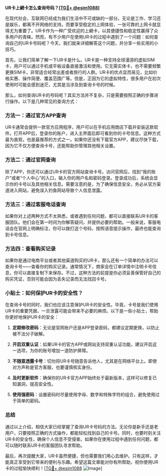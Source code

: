 **UR卡上網卡怎么查询号码？[[TG💪+ @esim1088](https://t.me/s/esim1088)]**

在现代社会，互联网已经成为我们生活中不可或缺的一部分。无论是工作、学习还是娱乐，都离不开网络的支持。而要享受稳定的上网体验，一张可靠的上网卡就显得尤为重要了。UR卡作为一种广受欢迎的上網卡，以其便捷性和稳定性赢得了众多用户的青睐。然而，有不少用户在使用UR卡的过程中遇到了一个问题：如何查询自己的UR卡号码呢？今天，我们就来详细解答这个问题，并分享一些实用的小技巧。

首先，让我们简单了解一下UR卡是什么。UR卡是一种支持全球漫游的虚拟SIM卡，用户可以通过手机或平板设备直接激活和使用。它无需实体卡，也不需要频繁更换SIM卡，非常适合经常出差或者旅行的人群。UR卡的优点显而易见，比如价格实惠、操作简便、覆盖范围广等。但是，正因为它的虚拟特性，很多用户在初次使用时可能会感到迷茫，尤其是当涉及到查询卡号的时候。

那么，如何查询UR卡的号码呢？其实方法并不复杂，只是需要按照正确的步骤进行操作。以下是几种常见的查询方式：

### 方法一：通过官方APP查询

UR卡通常会提供一款官方应用程序，用户可以在手机应用商店下载并安装这款软件。打开APP后，登录你的账户，进入主界面后即可看到你的卡号信息。这种方式最为直观，也是最推荐的方式之一。如果你还没有下载官方APP，建议尽快下载，因为它不仅方便查询卡号，还能帮助你管理其他相关设置。

### 方法二：通过官网查询

除了APP，你还可以通过UR卡的官方网站查询卡号。访问官网后，找到“我的账户”或者“个人中心”的入口，输入你的用户名和密码登录。登录成功后，系统会显示你的卡号以及其他相关信息。需要注意的是，为了确保信息安全，务必从官方渠道进入网站，避免误入钓鱼网站导致个人信息泄露。

### 方法三：通过客服电话查询

如果你对上述两种方式不太熟悉，或者遇到任何问题，都可以直接联系UR卡的客服团队。他们会在第一时间为你解答疑问，并提供必要的帮助。一般来说，客服电话会在官网上明确标注，你可以拨打这个号码，按照语音提示操作，最终也能查询到卡号信息。

### 方法四：查看购买记录

如果你是通过电商平台或者其他渠道购买的UR卡，那么还有一个简单的办法可以查询卡号——查看你的购买记录。通常情况下，商家会在订单详情中注明卡号信息，你可以直接复制下来保存。不过，这种方法的前提是你必须妥善保管好自己的购买凭证，否则可能会因为丢失记录而无法找回卡号。

### 小贴士：如何保护UR卡的安全性？

在查询卡号的同时，我们也应该注意保护UR卡的安全性。毕竟，卡号是我们使用UR卡的重要凭据，一旦泄露可能会带来不必要的麻烦。以下是一些小贴士，帮助你更好地保护UR卡的安全：

1. **定期修改密码**：无论是官网账户还是APP登录密码，都建议定期更换，以防止被不法分子破解。
   
2. **开启双重认证**：如果UR卡的官方APP或网站支持双重认证功能，建议开启这一选项，为你的账号增加一道防护屏障。

3. **不随意透露卡号**：切勿将UR卡号随意告诉他人，尤其是在网络平台上。即使对方声称是官方客服，也要谨慎核实身份。

4. **及时更新软件**：确保你的UR卡官方APP始终处于最新版本，这样可以修复已知漏洞，提高安全性。

5. **使用强密码**：设置密码时尽量使用字母、数字和特殊字符的组合，避免使用过于简单的密码。

### 总结

通过以上介绍，相信大家已经掌握了查询UR卡号码的方法。无论你是新手还是老用户，只要按照正确的方式操作，都能轻松找到自己的卡号。同时，也要时刻关注UR卡的安全性，确保个人信息不受侵害。如果你在使用过程中遇到任何问题，都可以随时联系UR卡的客服团队寻求帮助。

最后，再次提醒大家，UR卡虽然便捷，但也需要我们用心去维护。只有这样，才能真正享受到它带来的便利与乐趣。希望这篇文章能对你有所帮助，祝你使用UR卡的过程愉快顺利！[[TG💪+ @esim1088](https://t.me/s/esim1088) ![Image](https://i.postimg.cc/4NQfJmqS/Snipaste-2025-05-13-00-14-12.png)]
